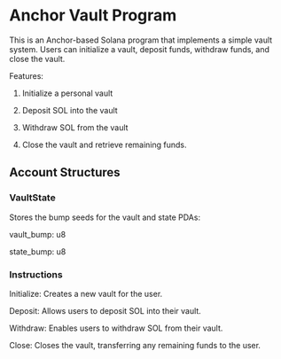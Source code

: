 <h1>Anchor Vault Program</h1>
This is an Anchor-based Solana program that implements a simple vault system. Users can initialize a vault, deposit funds, withdraw funds, and close the vault.

Features:

1. Initialize a personal vault

2. Deposit SOL into the vault

3. Withdraw SOL from the vault

4. Close the vault and retrieve remaining funds.

<h2>Account Structures</h2>
<h3>VaultState</h3>
Stores the bump seeds for the vault and state PDAs:

vault_bump: u8

state_bump: u8

<h3>Instructions</h3>

Initialize:
Creates a new vault for the user.

Deposit:
Allows users to deposit SOL into their vault.

Withdraw:
Enables users to withdraw SOL from their vault.

Close:
Closes the vault, transferring any remaining funds to the user.
